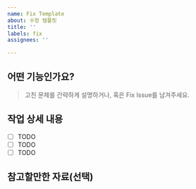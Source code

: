 ```yaml
---
name: Fix Template
about: 수정 템플릿
title: ''
labels: fix
assignees: ''

---
```


## 어떤 기능인가요?

> 고친 문제를 간략하게 설명하거나, 혹은 Fix Issue를 남겨주세요.

## 작업 상세 내용

- [ ] TODO
- [ ] TODO
- [ ] TODO

## 참고할만한 자료(선택)
